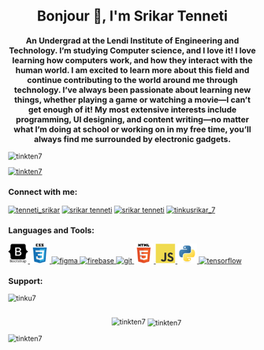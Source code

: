 <h1 align="center">Bonjour 👋, I'm Srikar Tenneti</h1>
<h3 align="center">An Undergrad at the Lendi Institute of Engineering and Technology. I’m studying Computer science, and I love it! I love learning how computers work, and how they interact with the human world. I am excited to learn more about this field and continue contributing to the world around me through technology. I’ve always been passionate about learning new things, whether playing a game or watching a movie—I can’t get enough of it! My most extensive interests include programming, UI designing, and content writing—no matter what I’m doing at school or working on in my free time, you’ll always find me surrounded by electronic gadgets.</h3>

<p align="left"> <img src="https://komarev.com/ghpvc/?username=tinkten7&label=Profile%20views&color=0e75b6&style=flat" alt="tinkten7" /> </p>

<p align="left"> <a href="https://github.com/ryo-ma/github-profile-trophy"><img src="https://github-profile-trophy.vercel.app/?username=tinkten7" alt="tinkten7" /></a> </p>

<h3 align="left">Connect with me:</h3>
<p align="left">
<a href="https://twitter.com/tenneti_srikar" target="blank"><img align="center" src="https://raw.githubusercontent.com/rahuldkjain/github-profile-readme-generator/master/src/images/icons/Social/twitter.svg" alt="tenneti_srikar" height="30" width="40" /></a>
<a href="https://linkedin.com/in/srikar tenneti" target="blank"><img align="center" src="https://raw.githubusercontent.com/rahuldkjain/github-profile-readme-generator/master/src/images/icons/Social/linked-in-alt.svg" alt="srikar tenneti" height="30" width="40" /></a>
<a href="https://fb.com/srikar tenneti" target="blank"><img align="center" src="https://raw.githubusercontent.com/rahuldkjain/github-profile-readme-generator/master/src/images/icons/Social/facebook.svg" alt="srikar tenneti" height="30" width="40" /></a>
<a href="https://instagram.com/tinkusrikar_7" target="blank"><img align="center" src="https://raw.githubusercontent.com/rahuldkjain/github-profile-readme-generator/master/src/images/icons/Social/instagram.svg" alt="tinkusrikar_7" height="30" width="40" /></a>
</p>

<h3 align="left">Languages and Tools:</h3>
<p align="left"> <a href="https://getbootstrap.com" target="_blank" rel="noreferrer"> <img src="https://raw.githubusercontent.com/devicons/devicon/master/icons/bootstrap/bootstrap-plain-wordmark.svg" alt="bootstrap" width="40" height="40"/> </a> <a href="https://www.w3schools.com/css/" target="_blank" rel="noreferrer"> <img src="https://raw.githubusercontent.com/devicons/devicon/master/icons/css3/css3-original-wordmark.svg" alt="css3" width="40" height="40"/> </a> <a href="https://www.figma.com/" target="_blank" rel="noreferrer"> <img src="https://www.vectorlogo.zone/logos/figma/figma-icon.svg" alt="figma" width="40" height="40"/> </a> <a href="https://firebase.google.com/" target="_blank" rel="noreferrer"> <img src="https://www.vectorlogo.zone/logos/firebase/firebase-icon.svg" alt="firebase" width="40" height="40"/> </a> <a href="https://git-scm.com/" target="_blank" rel="noreferrer"> <img src="https://www.vectorlogo.zone/logos/git-scm/git-scm-icon.svg" alt="git" width="40" height="40"/> </a> <a href="https://www.w3.org/html/" target="_blank" rel="noreferrer"> <img src="https://raw.githubusercontent.com/devicons/devicon/master/icons/html5/html5-original-wordmark.svg" alt="html5" width="40" height="40"/> </a> <a href="https://developer.mozilla.org/en-US/docs/Web/JavaScript" target="_blank" rel="noreferrer"> <img src="https://raw.githubusercontent.com/devicons/devicon/master/icons/javascript/javascript-original.svg" alt="javascript" width="40" height="40"/> </a> <a href="https://www.python.org" target="_blank" rel="noreferrer"> <img src="https://raw.githubusercontent.com/devicons/devicon/master/icons/python/python-original.svg" alt="python" width="40" height="40"/> </a> <a href="https://www.tensorflow.org" target="_blank" rel="noreferrer"> <img src="https://www.vectorlogo.zone/logos/tensorflow/tensorflow-icon.svg" alt="tensorflow" width="40" height="40"/> </a> </p>

<h3 align="left">Support:</h3>
<p><a href="https://www.buymeacoffee.com/tinku7"> <img align="left" src="https://cdn.buymeacoffee.com/buttons/v2/default-yellow.png" height="50" width="210" alt="tinku7" /></a></p><br><br>

<p><img align="left" src="https://github-readme-stats.vercel.app/api/top-langs?username=tinkten7&show_icons=true&locale=en&layout=compact" alt="tinkten7" /></p>

<p>&nbsp;<img align="center" src="https://github-readme-stats.vercel.app/api?username=tinkten7&show_icons=true&locale=en" alt="tinkten7" /></p>

<p><img align="center" src="https://github-readme-streak-stats.herokuapp.com/?user=tinkten7&" alt="tinkten7" /></p>
